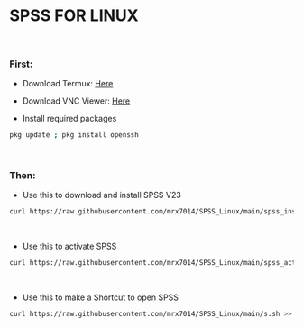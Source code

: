 # SPSS FOR LINUX

<br>

### First:

- Download Termux: <a href="https://github.com/termux/termux-app/releases/download/v0.118.0/termux-app_v0.118.0+github-debug_universal.apk">Here</a>

- Download VNC Viewer: <a href="https://play.google.com/store/apps/details?id=com.realvnc.viewer.android">Here</a>

- Install required packages

```sh
pkg update ; pkg install openssh
```

<br>

### Then:

- Use this to download and install SPSS V23

```sh
curl https://raw.githubusercontent.com/mrx7014/SPSS_Linux/main/spss_installer.sh >> spss_installer.sh ; chmod +x spss_installer.sh ; ./spss_installer.sh
```

<br>

- Use this to activate SPSS

```sh
curl https://raw.githubusercontent.com/mrx7014/SPSS_Linux/main/spss_activator.sh >> spss_activator.sh ; chmod +x spss_activator.sh ; ./spss_activator.sh
```

<br>

- Use this to make a Shortcut to open SPSS

```sh
curl https://raw.githubusercontent.com/mrx7014/SPSS_Linux/main/s.sh >> s.sh ; chmod +x s.sh ; ./s.sh
```
